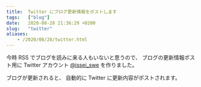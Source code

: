 ```yaml
---
title:  Twitter にブログ更新情報をポストします
tags:	["blog"]
date:	2020-08-28 21:36:29 +0200
slug:   "twitter"
aliases:
    - /2020/08/28/twitter.html
---
```

今時 RSS でブログを読みに来る人もいないと思うので、
ブログの更新情報ポスト用に Twitter アカウント [@issei_swe](https://twitter.com/issei_swe) を作りました。

ブログが更新されると、
自動的に Twitter に更新内容がポストされます。
